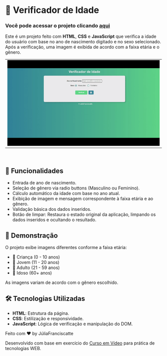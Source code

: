 
# 🧓 Verificador de Idade

<h3> Você pode acessar o projeto clicando <a href="https://jufranciscatte.github.io/verificador-idade/" target="_blank">aqui</a> </h3>

Este é um projeto feito com **HTML**, **CSS** e **JavaScript** que verifica a idade do usuário com base no ano de nascimento digitado e no sexo selecionado. Após a verificação, uma imagem é exibida de acordo com a faixa etária e o gênero.

<table>
   <tr>
    <td align="center"><img src="gif/verificador.gif"> </td>
   </tr>
 </table>
 <br>

## 🚀 Funcionalidades

- Entrada de ano de nascimento.
- Seleção de gênero via radio buttons (Masculino ou Feminino).
- Cálculo automático da idade com base no ano atual.
- Exibição de imagem e mensagem correspondente à faixa etária e ao gênero.
- Validação básica dos dados inseridos.
- Botão de limpar: Restaura o estado original da aplicação, limpando os dados inseridos e ocultando o resultado.

## 📸 Demonstração


O projeto exibe imagens diferentes conforme a faixa etária:

- 👶 Criança (0 - 10 anos)
- 🧑 Jovem (11 - 20 anos)
- 🧔 Adulto (21 - 59 anos)
- 👴 Idoso (60+ anos)

As imagens variam de acordo com o gênero escolhido.

## 🛠️ Tecnologias Utilizadas

- **HTML**: Estrutura da página.
- **CSS**: Estilização e responsividade.
- **JavaScript**: Lógica de verificação e manipulação do DOM.

Feito com ♥ by JúliaFranciscatte

Desenvolvido com base em exercício do [Curso em Vídeo](https://cursoemvideo.com) para prática de tecnologias WEB.
